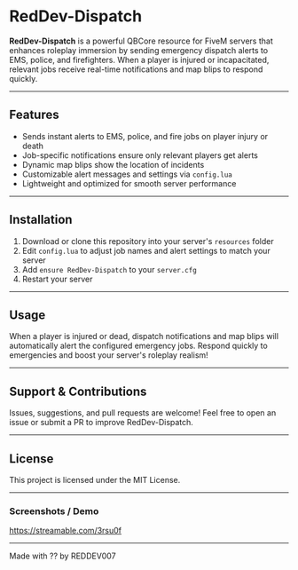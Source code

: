 # RedDev-Dispatch

**RedDev-Dispatch** is a powerful QBCore resource for FiveM servers that enhances roleplay immersion by sending emergency dispatch alerts to EMS, police, and firefighters. When a player is injured or incapacitated, relevant jobs receive real-time notifications and map blips to respond quickly.

---

## Features

- Sends instant alerts to EMS, police, and fire jobs on player injury or death  
- Job-specific notifications ensure only relevant players get alerts  
- Dynamic map blips show the location of incidents  
- Customizable alert messages and settings via `config.lua`  
- Lightweight and optimized for smooth server performance  

---

## Installation

1. Download or clone this repository into your server's `resources` folder  
2. Edit `config.lua` to adjust job names and alert settings to match your server  
3. Add `ensure RedDev-Dispatch` to your `server.cfg`  
4. Restart your server  

---

## Usage

When a player is injured or dead, dispatch notifications and map blips will automatically alert the configured emergency jobs. Respond quickly to emergencies and boost your server's roleplay realism!

---

## Support & Contributions

Issues, suggestions, and pull requests are welcome! Feel free to open an issue or submit a PR to improve RedDev-Dispatch.

---

## License

This project is licensed under the MIT License.

---

### Screenshots / Demo
https://streamable.com/3rsu0f

---

Made with ?? by REDDEV007

